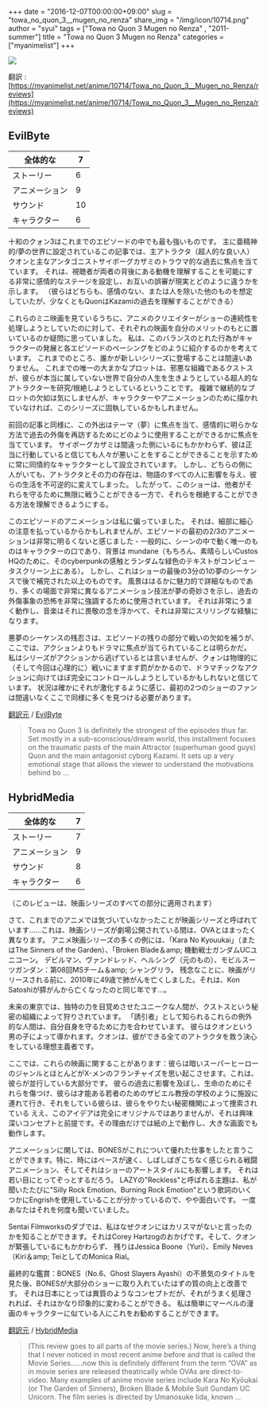 +++
date = "2016-12-07T00:00:00+09:00"
slug = "towa_no_quon_3__mugen_no_renza"
share_img = "/img/icon/10714.png"
author = "syui"
tags = ["Towa no Quon 3 Mugen no Renza" , "2011-summer"]
title = "Towa no Quon 3 Mugen no Renza"
categories = ["myanimelist"]
+++

![](https://myanimelist.cdn-dena.com/images/anime/7/32945.jpg)


<!--more-->

翻訳 : [https://myanimelist.net/anime/10714/Towa_no_Quon_3__Mugen_no_Renza/reviews](https://myanimelist.net/anime/10714/Towa_no_Quon_3__Mugen_no_Renza/reviews)


## EvilByte



全体的な|  7
--- | ---
ストーリー|  6
アニメーション|  9
サウンド|  10
キャラクター|  6

十和のクォン3はこれまでのエピソードの中でも最も強いものです。 主に亜精神的/夢の世界に設定されているこの記事では、主アトラクタ（超人的な良い人）クオンと主なアンタゴニストサイボーグカザミのトラウマ的な過去に焦点を当てています。 それは、視聴者が両者の背後にある動機を理解することを可能にする非常に感情的なステージを設定し、お互いの誤審が現実とどのように違うかを示します。  （彼らはどちらも、感情のない、または人を除いた他のものを想定していたが、少なくともQuonはKazamiの過去を理解することができる）

これらのミニ映画を見ているうちに、アニメのクリエイターがショーの連続性を処理しようとしていたのに対して、それぞれの映画を自分のメリットのもとに置いているのか疑問に思っていました。 私は、このバランスのとれた行為がキャラクターの発展と各エピソードのペーシングをどのように紹介するのかを考えています。 これまでのところ、誰かが新しいシリーズに登場することは間違いありません。 これまでの唯一の大まかなプロットは、邪悪な組織であるクストスが、彼らが本当に属していない世界で自分の人生を生きようとしている超人的なアトラクターを研究/根絶しようとしているということです。 複雑で継続的なプロットの欠如は気にしませんが、キャラクターやアニメーションのために描かれていなければ、このシリーズに固執しているかもしれません。

前回の記事と同様に、この外出はテーマ（夢）に焦点を当て、感情的に明らかな方法で過去の外傷を再訪するためにどのように使用することができるかに焦点を当てています。 サイボーグカザミは間違った側にいるにもかかわらず、彼は正当に行動していると信じても人々が悪いことをすることができることを示すために常に同情的なキャラクターとして設立されています。 しかし、どちらの側に人がいても、アトラクタとその力の存在は、物語のすべての人に影響を与え、彼らの生活を不可逆的に変えてしまった。 したがって、このショーは、他者がそれらを守るために無限に戦うことができる一方で、それらを根絶することができる方法を理解できるようにする。

このエピソードのアニメーションは私に偏っていました。 それは、細部に細心の注意を払っているからかもしれませんが、エピソードの最初の2/3のアニメーションは非常に明るくないと感じました - 一般的に、シーンの中で動く唯一のものはキャラクターの口であり、背景は mundane（もちろん、素晴らしいCustos HQのために、そのcyberpunkの感触とランダムな緑色のテキストがコンピュータスクリーン上にある）。 しかし、これはショーの最後の3分の1の夢のシーケンスで後で補完された以上のものです。 風景ははるかに魅力的で詳細なものであり、多くの場面で非常に異なるアニメーション技法が夢の奇妙さを示し、過去の外傷事象の恐怖を非常に強調するために使用されています。 それは非常にうまく動作し、音楽はそれに畏敬の念を浮かべて、それは非常にスリリングな経験になります。

悪夢のシーケンスの残忍さは、エピソードの残りの部分で戦いの欠如を補うが、ここでは、アクションよりもドラマに焦点が当てられていることは明らかだ。 私はシリーズがアクションから逃げているとは言いませんが、クォンは物理的に（そして今回は心理的に）戦いにますます罰がかかるので、ドラマチックなアクションに向けてほぼ完全にコントロールしようとしているかもしれないと信じています。 状況は確かにそれが激化するように感じ、最初の2つのショーのファンは間違いなくここで同様に多くを見つける必要があります。

[翻訳元](https://myanimelist.net/reviews.php?id=79556) / [EvilByte](https://myanimelist.net/profile/EvilByte/reviews)


> Towa no Quon 3 is definitely the strongest of the episodes thus far. Set mostly in a sub-sconscious/dream world, this installment focuses on the traumatic pasts of the main Attractor (superhuman good guys) Quon and the main antagonist cyborg Kazami. It sets up a very emotional stage that allows the viewer to understand the motivations behind bo ...

## HybridMedia



全体的な|  7
--- | ---
ストーリー|  7
アニメーション|  9
サウンド|  8
キャラクター|  6

（このレビューは、映画シリーズのすべての部分に適用されます）

さて、これまでのアニメでは気づいていなかったことが映画シリーズと呼ばれています......これは、映画シリーズが劇場公開されている間は、OVAとはまったく異なります。 アニメ映画シリーズの多くの例には、「Kara No Kyouukai」（またはThe Sinners of the Garden）、「Broken Blade＆amp; 機動戦士ガンダムUCユニコーン。 デビルマン、ヴァンドレッド、ヘルシング（元のもの）、モビルスーツガンダン：第08回MSチーム＆amp; シャングリラ。 残念なことに、映画がリリースされる前に、2010年に49歳で肺がんを亡くしました。それは、Kon Satoshiが膵がんから亡くなったのと同じ年です...。

未来の東京では、独特の力を目覚めさせたユニークな人間が、クストスという秘密の組織によって狩りされています。  「誘引者」として知られるこれらの例外的な人間は、自分自身を守るために力を合わせています。 彼らはクオンという男の子によって導かれます。クオンは、彼ができる全てのアトラクタを救う決心をしている理想主義者です。

ここでは、これらの映画に関することがあります：彼らは暗いスーパーヒーローのジャンルとほとんどがX-メンのフランチャイズを思い起こさせます。これは、彼らが並行している大部分です。 彼らの過去に影響を及ぼし、生命のためにそれらを傷つけ、彼らは才能ある若者のためのザビエル教授の学校のように施設​​に連れて行き、それをしている彼らは、彼らをやりたい秘密機関によって捜索されている ええ、このアイデアは完全にオリジナルではありませんが、それは興味深いコンセプトと前提です。その理由だけでは紙の上で動作し、大きな画面でも動作します。



アニメーションに関しては、BONESがこれについて優れた仕事をしたと言うことができます。特に、時にはペースが速く、しばしばぎこちなく感じられる戦闘アニメーション、そしてそれはショーのアートスタイルにも影響します。 それは若い目にとってぞっとするだろう。  LAZYの"Reckless"と呼ばれる主題は、私が聞いたたびに"Silly Rock Emotion、Burning Rock Emotion"という歌詞のいくつかにEngrishを使用していることが分かっているので、やや面白いです。 一度あなたはそれを何度も聞いていました。

Sentai Filmworksのダブでは、私はなぜクオンにはカリスマがないと言ったのかを知ることができます。それはCorey Hartzogのおかげです。そして、クオンが緊張しているにもかかわらず、 残りはJessica Boone（Yuri）、Emily Neves（Kiri＆amp;  TeiとしてのMonica Rial。

最終的な鑑賞：BONES（No.6、Ghost Slayers Ayashi）の不景気のタイトルを見た後、BONESが大部分のショーに取り入れていたはずの質の向上と改善です。 それは日本にとっては異質のようなコンセプトだが、それがうまく処理されれば、それはかなり印象的に変わることができる。 私は簡単にマーベルの漫画のキャラクターに似ている人にこれをお勧めすることができます。

[翻訳元](https://myanimelist.net/reviews.php?id=89811) / [HybridMedia](https://myanimelist.net/profile/HybridMedia/reviews)


> (This review goes to all parts of the movie series.)    Now, here’s a thing that I never noticed in most recent anime before and that is called the Movie Series……now this is definitely different from the term “OVA” as in movie series are released theatrically while OVAs are direct-to-video. Many examples of anime movie series include Kara No Kyōukai (or The Garden of Sinners), Broken Blade &amp; Mobile Suit Gundam UC Unicorn. The film series is directed by Umanosuke Iida, known  ...
